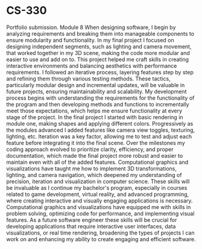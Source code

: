 # CS-330
Portfolio submission. Module 8
When designing software, I begin by analyzing requirements and breaking them into manageable components to ensure modularity and functionality. In my final project I focused on designing independent segments, such as lighting and camera movement, that worked together in my 3D scene, making the code more modular and easier to use and add on to. This project helped me craft skills in creating interactive environments and balancing aesthetics with performance requirements. I followed an iterative process, layering features step by step and refining them through various testing methods. These tactics, particularly modular design and incremental updates, will be valuable in future projects, ensuring maintainability and scalability.
My development process begins with understanding the requirements for the functionality of the program and then developing methods and functions to incrementally meet those expectations, which helps me ensure functionality at every stage of the project. In the final project I started with basic rendering in module one, making shapes and applying different colors. Progressively as the modules advanced I added features like camera view toggles, texturing, lighting, etc. Iteration was a key factor, allowing me to test and adjust each feature before integrating it into the final scene. Over the milestones my coding approach evolved to prioritize clarity, efficiency, and proper documentation, which made the final project more robust and easier to maintain even with all of the added features.
Computational graphics and visualizations have taught me how to implement 3D transformations, lighting, and camera navigation, which deepened my understanding of precision, iteration and visualization in computer science. These skills will be invaluable as I continue my bachelor's program, especially in courses related to game development, virtual reality, and advanced programming, where creating interactive and visually engaging applications is necessary. Computational graphics and visualizations have equipped me with skills in problem solving, optimizing code for performance, and implementing visual features. As a future software engineer these skills will be crucial for developing applications that require interactive user interfaces, data visualizations, or real time rendering, broadening the types of projects I can work on and enhancing my ability to create engaging and efficient software.

